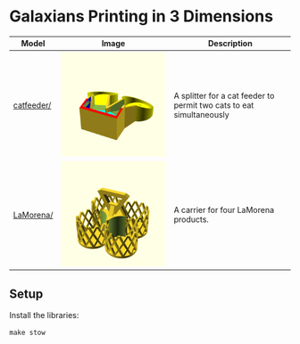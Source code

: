# Galaxians Printing in 3 Dimensions

Model | Image | Description
--- | --- | ---
[catfeeder/](catfeeder/) | ![rendered image](./catfeeder/catfeeder.png) | A splitter for a cat feeder to permit two cats to eat simultaneously
[LaMorena/](LaMorena/) | ![rendered image](./LaMorena/LaMorena.png) | A carrier for four LaMorena products.


## Setup

Install the libraries:

```
make stow
```
